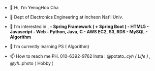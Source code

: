 - 👋 Hi, I’m YenogHoo Cha

- 🏬 Dept of Electronics Engineering at Incheon Nat'l Univ.
- 👀 I’m interested in , 
	  **- Spring Framework ( + Spring Boot )
	  - HTML5
	  - Javascript
	  - Web
	  - Python, Java, C
	  - AWS EC2, S3, RDS
	  - MySQL
	  - Algorithm**
- 🌱 I’m currently learning PS ( Algorithm)
- 📫 How to reach me
		 PH. 010-6392-9762
		 Insta : @potato._.cyh ( Life ) , @yh._.photo ( Hobby )

<!---
potato-CYH/potato-CYH is a ✨ special ✨ repository because its `README.md` (this file) appears on your GitHub profile.
You can click the Preview link to take a look at your changes.
--->
